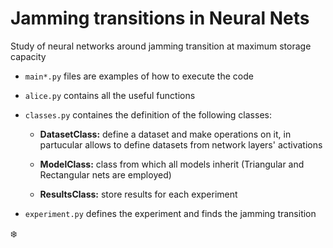 # Jamming transitions in Neural Nets

Study of neural networks around jamming transition at maximum storage capacity

 - `main*.py` files are examples of how to execute the code
 
 - `alice.py` contains all the useful functions
 - `classes.py` containes the definition of the following classes:
      - **DatasetClass:** define a dataset and make operations on it, in partucular allows to define datasets from network layers' activations
      
      - **ModelClass:** class from which all models inherit (Triangular and Rectangular nets are employed)
      
      - **ResultsClass:** store results for each experiment
      
 - `experiment.py` defines the experiment and finds the jamming transition 


:snowflake:
